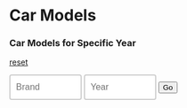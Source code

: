 # Car Models

<style>
input[type=text] {
  width: 130px;
  box-sizing: border-box;
  border: 2px solid #ccc;
  border-radius: 4px;
  font-size: 16px;
  background-color: white;
  background-position: 10px 10px; 
  background-repeat: no-repeat;
  padding: 12px 20px 12px 10px;
  transition: width 0.4s ease-in-out;
}

input[type=text]:focus {
  width: 50%;
}

</style>


<script>

let table = document.getElemenetById("idk");

function getYear(){
    let inputYear = document.getElementById("inputYear").value;
    return inputYear;
}
function getBrand(){
    let inputBrand = document.getElementById("inputBrand").value;
    return inputBrand;
}


function isLeapYear(brandparam, yearparam) {
    
    result = document.getElementById("isLeapYearResult");
    console.log(yearparam);
    console.log(brandparam);
    // Fetch data from API
    fetch('https://breadbops.gq/api/calendar/fetchCars/' + brandparam + "/" + yearparam)
    .then(response => response.json())
    .then(data => {

const table = document.getElementById('idk');
        while (table.rows.length > 1) {
          table.deleteRow(-1);
        }
        console.log(data);
        for (const car of data.Results) {
          const row = table.insertRow(-1);
          row.insertCell(-1).innerHTML = car.Make_ID;
          row.insertCell(-1).innerHTML = car.Model_ID;
          row.insertCell(-1).innerHTML = car.Make_Name;
          row.insertCell(-1).innerHTML = car.Model_Name;
        }

        result.innerHTML =  yearparam + brandparam + data.Results;

    })
}




</script>
### Car Models for Specific Year
<a href="{{site.baseurl}}/frq1">reset</a>

<body> 

<input type="text" name="search" id="inputBrand" placeholder="Brand">
<input type="text" name="search" id="inputYear" placeholder="Year">
<button class="hvr-shutter-out-horizontal" id= "button" onclick="isLeapYear(getBrand(), getYear())">Go</button>
<table id="idk"></table>

</body>

<!-- makes sure you can press enter to submit the form -->
<script>
  var input = document.getElementById("inputYear");
input.addEventListener("keypress", function(event) {
  if (event.key === "Enter") {
    event.preventDefault();
    document.getElementById("button").click();
  }
});
</script>
